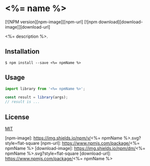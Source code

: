 # <%= name %>

  [![NPM version][npm-image]][npm-url]
  [![npm download][download-image]][download-url]

<%= description %>.

## Installation

`$ npm install --save <%= npmName %>`

## Usage

```js
import library from '<%= npmName %>';

const result = library(args);
// result is ...
```

## License

  [MIT](./LICENSE)

[npm-image]: https://img.shields.io/npm/v/<%= npmName %>.svg?style=flat-square
[npm-url]: https://www.npmjs.com/package/<%= npmName %>
[download-image]: https://img.shields.io/npm/dm/<%= npmName %>.svg?style=flat-square
[download-url]: https://www.npmjs.com/package/<%= npmName %>
